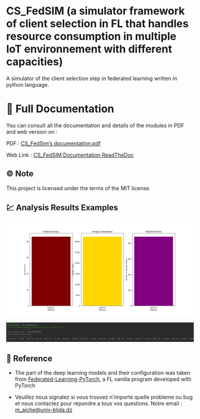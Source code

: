 # CS_FedSIM (a simulator framework of client selection in FL that handles resource consumption in multiple IoT environnement with different capacities)

A simulator of the client selection step in federated learning written in python language.

# :book: Full Documentation

You can consult all the documentation and details of the modules in PDF and web version on :

PDF : [CS_FedSim’s documentation.pdf](CS_FedSim%E2%80%99s%20documentation.pdf)

Web Link : [CS_FedSIM Documentation ReadTheDoc](https://aiche-mohamed-fedsim.readthedocs-hosted.com/en/latest/)

## :copyright: Note
This project is licensed under the terms of the MIT license.

## :chart: Analysis Results Examples

![](examples/results.png)

![](examples/results2.png)

## :memo: Reference

* The part of the deep learning models and their configuration was taken from [Federated-Learning-PyTorch](https://github.com/AshwinRJ/Federated-Learning-PyTorch), a FL vanilla program developed with PyTorch

* Veuillez nous signalez si vous trouvez n'importe quelle probleme ou bug et nous contactez pour répondre a tous vos questions. Notre email : m_aiche@univ-blida.dz
